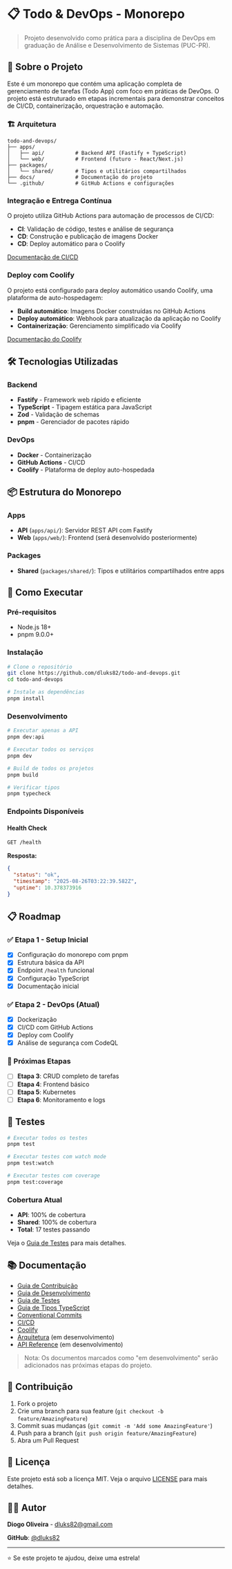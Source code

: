 # 📋 Todo & DevOps - Monorepo

> Projeto desenvolvido como prática para a disciplina de DevOps em graduação de Análise e Desenvolvimento de Sistemas (PUC-PR).

## 🚀 Sobre o Projeto

Este é um monorepo que contém uma aplicação completa de gerenciamento de tarefas (Todo App) com foco em práticas de DevOps. O projeto está estruturado em etapas incrementais para demonstrar conceitos de CI/CD, containerização, orquestração e automação.

### 🏗️ Arquitetura

```code
todo-and-devops/
├── apps/
│   ├── api/          # Backend API (Fastify + TypeScript)
│   └── web/          # Frontend (futuro - React/Next.js)
├── packages/
│   └── shared/       # Tipos e utilitários compartilhados
├── docs/             # Documentação do projeto
└── .github/          # GitHub Actions e configurações
```

### Integração e Entrega Contínua

O projeto utiliza GitHub Actions para automação de processos de CI/CD:

- **CI**: Validação de código, testes e análise de segurança
- **CD**: Construção e publicação de imagens Docker
- **CD**: Deploy automático para o Coolify

[Documentação de CI/CD](docs/CICD.md)

### Deploy com Coolify

O projeto está configurado para deploy automático usando Coolify, uma plataforma de auto-hospedagem:

- **Build automático**: Imagens Docker construídas no GitHub Actions
- **Deploy automático**: Webhook para atualização da aplicação no Coolify
- **Containerização**: Gerenciamento simplificado via Coolify

[Documentação do Coolify](docs/COOLIFY.md)

## 🛠️ Tecnologias Utilizadas

### Backend

- **Fastify** - Framework web rápido e eficiente
- **TypeScript** - Tipagem estática para JavaScript
- **Zod** - Validação de schemas
- **pnpm** - Gerenciador de pacotes rápido

### DevOps

- **Docker** - Containerização
- **GitHub Actions** - CI/CD
- **Coolify** - Plataforma de deploy auto-hospedada

## 📦 Estrutura do Monorepo

### Apps

- **API** (`apps/api/`): Servidor REST API com Fastify
- **Web** (`apps/web/`): Frontend (será desenvolvido posteriormente)

### Packages

- **Shared** (`packages/shared/`): Tipos e utilitários compartilhados entre apps

## 🚀 Como Executar

### Pré-requisitos

- Node.js 18+
- pnpm 9.0.0+

### Instalação

```bash
# Clone o repositório
git clone https://github.com/dluks82/todo-and-devops.git
cd todo-and-devops

# Instale as dependências
pnpm install
```

### Desenvolvimento

```bash
# Executar apenas a API
pnpm dev:api

# Executar todos os serviços
pnpm dev

# Build de todos os projetos
pnpm build

# Verificar tipos
pnpm typecheck
```

### Endpoints Disponíveis

#### Health Check

```bash
GET /health
```

**Resposta:**

```json
{
  "status": "ok",
  "timestamp": "2025-08-26T03:22:39.582Z",
  "uptime": 10.378373916
}
```

## 📋 Roadmap

### ✅ Etapa 1 - Setup Inicial

- [x] Configuração do monorepo com pnpm
- [x] Estrutura básica da API
- [x] Endpoint `/health` funcional
- [x] Configuração TypeScript
- [x] Documentação inicial

### ✅ Etapa 2 - DevOps (Atual)

- [x] Dockerização
- [x] CI/CD com GitHub Actions
- [x] Deploy com Coolify
- [x] Análise de segurança com CodeQL

### 🔄 Próximas Etapas

- [ ] **Etapa 3**: CRUD completo de tarefas
- [ ] **Etapa 4**: Frontend básico
- [ ] **Etapa 5**: Kubernetes
- [ ] **Etapa 6**: Monitoramento e logs

## 🧪 Testes

```bash
# Executar todos os testes
pnpm test

# Executar testes com watch mode
pnpm test:watch

# Executar testes com coverage
pnpm test:coverage
```

### Cobertura Atual

- **API**: 100% de cobertura
- **Shared**: 100% de cobertura
- **Total**: 17 testes passando

Veja o [Guia de Testes](./docs/TESTING.md) para mais detalhes.

## 📚 Documentação

- [Guia de Contribuição](./docs/CONTRIBUTING.md)
- [Guia de Desenvolvimento](./docs/DEVELOPMENT.md)
- [Guia de Testes](./docs/TESTING.md)
- [Guia de Tipos TypeScript](./docs/TYPES.md)
- [Conventional Commits](./docs/COMMITS.md)
- [CI/CD](./docs/CICD.md)
- [Coolify](./docs/COOLIFY.md)
- [Arquitetura](./docs/ARCHITECTURE.md) (em desenvolvimento)
- [API Reference](./docs/API.md) (em desenvolvimento)

> Nota: Os documentos marcados como "em desenvolvimento" serão adicionados nas próximas etapas do projeto.

## 🤝 Contribuição

1. Fork o projeto
2. Crie uma branch para sua feature (`git checkout -b feature/AmazingFeature`)
3. Commit suas mudanças (`git commit -m 'Add some AmazingFeature'`)
4. Push para a branch (`git push origin feature/AmazingFeature`)
5. Abra um Pull Request

## 📄 Licença

Este projeto está sob a licença MIT. Veja o arquivo [LICENSE](LICENSE) para mais detalhes.

## 👨‍💻 Autor

**Diogo Oliveira** - [dluks82@gmail.com](mailto:dluks82@gmail.com)

**GitHub**: [@dluks82](https://github.com/dluks82)

---

⭐ Se este projeto te ajudou, deixe uma estrela!

